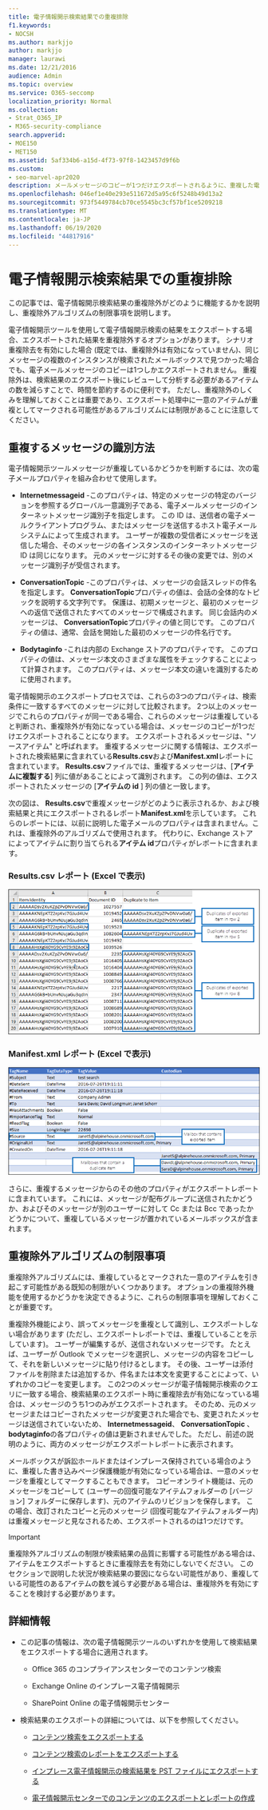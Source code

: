 ```yaml
---
title: 電子情報開示検索結果での重複排除
f1.keywords:
- NOCSH
ms.author: markjjo
author: markjjo
manager: laurawi
ms.date: 12/21/2016
audience: Admin
ms.topic: overview
ms.service: O365-seccomp
localization_priority: Normal
ms.collection:
- Strat_O365_IP
- M365-security-compliance
search.appverid:
- MOE150
- MET150
ms.assetid: 5af334b6-a15d-4f73-97f8-1423457d9f6b
ms.custom:
- seo-marvel-apr2020
description: メールメッセージのコピーが1つだけエクスポートされるように、重複した電子情報開示検索結果を除去する方法について説明します。
ms.openlocfilehash: 046ef1e40e293e511672d5a95c6f5248b49d13a2
ms.sourcegitcommit: 973f5449784cb70ce5545bc3cf57bf1ce5209218
ms.translationtype: MT
ms.contentlocale: ja-JP
ms.lasthandoff: 06/19/2020
ms.locfileid: "44817916"
---
```

# <a name="de-duplication-in-ediscovery-search-results"></a>電子情報開示検索結果での重複排除

この記事では、電子情報開示検索結果の重複除外がどのように機能するかを説明し、重複除外アルゴリズムの制限事項を説明します。
  
電子情報開示ツールを使用して電子情報開示検索の結果をエクスポートする場合、エクスポートされた結果を重複除外するオプションがあります。 シナリオ 重複除去を有効にした場合 (既定では、重複除外は有効になっていません)、同じメッセージの複数のインスタンスが検索されたメールボックスで見つかった場合でも、電子メールメッセージのコピーは1つしかエクスポートされません。 重複除外は、検索結果のエクスポート後にレビューして分析する必要があるアイテムの数を減らすことで、時間を節約するのに便利です。 ただし、重複除外のしくみを理解しておくことは重要であり、エクスポート処理中に一意のアイテムが重複としてマークされる可能性があるアルゴリズムには制限があることに注意してください。
  
## <a name="how-duplicate-messages-are-identified"></a>重複するメッセージの識別方法

電子情報開示ツールメッセージが重複しているかどうかを判断するには、次の電子メールプロパティを組み合わせて使用します。
  
- **Internetmessageid** -このプロパティは、特定のメッセージの特定のバージョンを参照するグローバル一意識別子である、電子メールメッセージのインターネットメッセージ識別子を指定します。 この ID は、送信者の電子メールクライアントプログラム、またはメッセージを送信するホスト電子メールシステムによって生成されます。 ユーザーが複数の受信者にメッセージを送信した場合、そのメッセージの各インスタンスのインターネットメッセージ ID は同じになります。 元のメッセージに対するその後の変更では、別のメッセージ識別子が受信されます。 

- **ConversationTopic** -このプロパティは、メッセージの会話スレッドの件名を指定します。 **ConversationTopic**プロパティの値は、会話の全体的なトピックを説明する文字列です。 保護は、初期メッセージと、最初のメッセージへの返信で送信されたすべてのメッセージで構成されます。 同じ会話内のメッセージは、 **ConversationTopic**プロパティの値と同じです。 このプロパティの値は、通常、会話を開始した最初のメッセージの件名行です。 

- **Bodytaginfo** -これは内部の Exchange ストアのプロパティです。 このプロパティの値は、メッセージ本文のさまざまな属性をチェックすることによって計算されます。 このプロパティは、メッセージ本文の違いを識別するために使用されます。 

電子情報開示のエクスポートプロセスでは、これらの3つのプロパティは、検索条件に一致するすべてのメッセージに対して比較されます。 2つ以上のメッセージでこれらのプロパティが同一である場合、これらのメッセージは重複していると判断され、重複除外が有効になっている場合は、メッセージのコピーが1つだけエクスポートされることになります。 エクスポートされるメッセージは、"ソースアイテム" と呼ばれます。 重複するメッセージに関する情報は、エクスポートされた検索結果に含まれている**Results.csv**および**Manifest.xml**レポートに含まれています。 **Results.csv**ファイルでは、重複するメッセージは、[**アイテムに複製する**] 列に値があることによって識別されます。 この列の値は、エクスポートされたメッセージの [**アイテムの id** ] 列の値と一致します。 
  
次の図は、 **Results.csv**で重複メッセージがどのように表示されるか、および検索結果と共にエクスポートされるレポート**Manifest.xml**を示しています。 これらのレポートには、以前に説明した電子メールのプロパティは含まれません。これは、重複除外のアルゴリズムで使用されます。 代わりに、Exchange ストアによってアイテムに割り当てられる**アイテム id**プロパティがレポートに含まれます。 
  
 ### <a name="resultscsv-report-viewed-in-excel"></a>Results.csv レポート (Excel で表示)
  
![Results.csv レポートの重複アイテムに関する情報の表示](../media/e3d64004-3b91-4cba-b6f3-934b46cbdcdb.png)
  
 ### <a name="manifestxml-report-viewed-in-excel"></a>Manifest.xml レポート (Excel で表示)
  
![Manifest.xml レポートの重複アイテムに関する情報の表示](../media/69aa4786-9883-46ff-bcae-b35e0daf4a6d.png)
  
さらに、重複するメッセージからのその他のプロパティがエクスポートレポートに含まれています。 これには、メッセージが配布グループに送信されたかどうか、およびそのメッセージが別のユーザーに対して Cc または Bcc であったかどうかについて、重複しているメッセージが置かれているメールボックスが含まれます。
  
## <a name="limitations-of-the-de-duplication-algorithm"></a>重複除外アルゴリズムの制限事項

重複除外アルゴリズムには、重複しているとマークされた一意のアイテムを引き起こす可能性がある既知の制限がいくつかあります。 オプションの重複除外機能を使用するかどうかを決定できるように、これらの制限事項を理解しておくことが重要です。
  
重複除外機能により、誤ってメッセージを重複として識別し、エクスポートしない場合があります (ただし、エクスポートレポートでは、重複していることを示しています)。 ユーザーが編集するが、送信されないメッセージです。 たとえば、ユーザーが Outlook でメッセージを選択し、メッセージの内容をコピーして、それを新しいメッセージに貼り付けるとします。 その後、ユーザーは添付ファイルを削除または追加するか、件名または本文を変更することによって、いずれかのコピーを変更します。 この2つのメッセージが電子情報開示検索のクエリに一致する場合、検索結果のエクスポート時に重複除去が有効になっている場合は、メッセージのうち1つのみがエクスポートされます。 そのため、元のメッセージまたはコピーされたメッセージが変更された場合でも、変更されたメッセージは送信されていないため、 **Internetmessageid**、 **ConversationTopic** 、 **bodytaginfo**の各プロパティの値は更新されませんでした。 ただし、前述の説明のように、両方のメッセージがエクスポートレポートに表示されます。 
  
メールボックスが訴訟ホールドまたはインプレース保持されている場合のように、重複した書き込みページ保護機能が有効になっている場合は、一意のメッセージを重複としてマークすることもできます。 コピーオンライト機能は、元のメッセージをコピーして (ユーザーの回復可能なアイテムフォルダーの [バージョン] フォルダーに保存します)、元のアイテムのリビジョンを保存します。 この場合、改訂されたコピーと元のメッセージ (回復可能なアイテムフォルダー内) は重複メッセージと見なされるため、エクスポートされるのは1つだけです。
  
> [!IMPORTANT]
> 重複除外アルゴリズムの制限が検索結果の品質に影響する可能性がある場合は、アイテムをエクスポートするときに重複除去を有効にしないでください。 このセクションで説明した状況が検索結果の要因にならない可能性があり、重複している可能性のあるアイテムの数を減らす必要がある場合は、重複除外を有効にすることを検討する必要があります。 
  
## <a name="more-information"></a>詳細情報

- この記事の情報は、次の電子情報開示ツールのいずれかを使用して検索結果をエクスポートする場合に適用されます。

  - Office 365 のコンプライアンスセンターでのコンテンツ検索

  - Exchange Online のインプレース電子情報開示

  - SharePoint Online の電子情報開示センター

- 検索結果のエクスポートの詳細については、以下を参照してください。

  - [コンテンツ検索をエクスポートする](export-search-results.md)

  - [コンテンツ検索のレポートをエクスポートする](export-a-content-search-report.md)

  - [インプレース電子情報開示の検索結果を PST ファイルにエクスポートする](https://go.microsoft.com/fwlink/p/?linkid=832671)

  - [電子情報開示センターでのコンテンツのエクスポートとレポートの作成](https://docs.microsoft.com/SharePoint/governance/export-content-and-create-reports-in-the-ediscovery-center)
